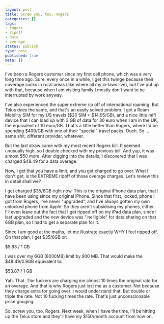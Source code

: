 ```yaml
---
layout: post
title: Screw you, too, Rogers
categories: []
tags:
- rogers
- ripoff
- data
- overage
status: publish
type: post
published: true
meta: {}
---
```


I've been a Rogers customer since my first cell phone, which was a very long time ago.  Sure, every once in a while, I get this twinge because their coverage sucks in rural areas (like where all my in-laws live), but I've put up with that, because when I am visiting family I mostly don't want to be interrupted by work anyway.


I've also experienced the super extreme rip off of international roaming.  But Telus does the same, and that's an easily solved problem. I got a Roam Mobility SIM for my US travels ($20 SIM + $14.95/GB), and a nice little mifi device that I can load up with 3 GB of data for 30 euro when I am in the UK, the equivalent of 10 euro/GB.  That's a little better than Rogers, where I'd be spending $400/GB with one of their "special" travel packs.  Ouch.  So ... same shit, different provider, whatever.


But the last straw came with my most recent Rogers bill.  It seemed unusually high, so I double checked with my previous bill.  And yup, it was almost $50 more.  After digging into the details, I discovered that I was charged $48.49 for a data overage.


Now, I get that you have a limit, and you get charged to go over.  What I don't get, is the EXTREME ripoff of those overage charges.  Let's review this in detail shall we?


I get charged $35/6GB right now.  This is the original iPhone data plan, that I have been using since my original iPhone.  Since that first, locked, phone I got from Rogers, I've never "upgraded", and I've always gotten my own unlocked phone from Apple.  So they aren't subsidising my phones, either.  I'll even leave out the fact that I get ripped off on my iPad data plan, since I last upgraded and the new device was "inelligible" for data sharing on that 6GB plan, so I had to get a separate plan for it.


Since I am good at the maths, let me illustrate exactly WHY I feel ripped off.  On that plan, I get $35/6GB or:


$5.83 / 1 GB


I was over my 6GB (6000MB) limit by 900 MB.  That would make the $48.49/0.9GB equivalent to:


$53.87 / 1 GB


Yah.  That.  The fuckers are charging me almost 10 times the original rate for an overage. And that is why Rogers just lost me as a customer.  Not because they charge extra for going over.  I would understand that.  But double or triple the rate.  Not 10 fucking times the rate.  That's just unconscionable price gouging.


So, screw you, too, Rogers.  Next week, when I have the time, I'll be hitting up the Telus store and they'll have my $150/month account from now on.
